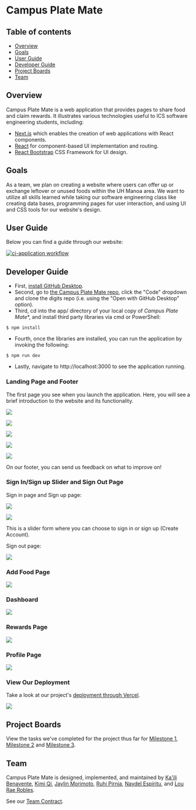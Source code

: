 # Campus Plate Mate

## Table of contents

- [Overview](#overview)
- [Goals](#goals)
- [User Guide](#user-guide)
- [Developer Guide](#developer-guide)
- [Project Boards](#project-boards)
- [Team](#team)

## Overview

Campus Plate Mate is a web application that provides pages to share food and claim rewards. It illustrates various technologies useful to ICS software engineering students, including:

- [Next.js](https://nextjs.org/) which enables the creation of web applications with React components.
- [React](https://reactjs.org/) for component-based UI implementation and routing.
- [React Bootstrap](https://react-bootstrap.github.io/) CSS Framework for UI design.

## Goals

As a team, we plan on creating a website where users can offer up or exchange leftover or unused foods within the UH Manoa area. We want to utilize all skills learned while taking our software engineering class like creating data bases, programming pages for user interaction, and using UI and CSS tools for our website's design.

## User Guide

Below you can find a guide through our website:

[![ci-application workflow](https://github.com/campusplatemate/application/actions/workflows/ci.yml/badge.svg?branch=issue-19)](https://github.com/jaylin-m/campusplatemate/application/actions/workflows/ci.yml)

## Developer Guide
- First, [install GitHub Desktop](https://desktop.github.com/).
- Second, go to [the Campus Plate Mate repo](https://campusplatemate.github.io/), click the "Code" dropdown and clone the digits repo (i.e. using the "Open with GitHub Desktop" option).
- Third, cd into the app/ directory of your local copy of *Campus Plate Mate**, and install third party libraries via cmd or PowerShell:

```
$ npm install
```
- Fourth, once the libraries are installed, you can run the application by invoking the following:

```
$ npm run dev
```
- Lastly, navigate to http://localhost:3000 to see the application running.

### Landing Page and Footer
The first page you see when you launch the application. Here, you will see a brief introduction to the website and its functionality.

![](images/landingpage-1.png)

![](images/landingpage-2.png)

![](images/landingpage-3.png)

![](images/landingpage-4.png)

![](images/footer.png)

On our footer, you can send us feedback on what to improve on!

### Sign In/Sign up Slider and Sign Out Page

Sign in page and Sign up page:

![](images/signin-slide.png)

![](images/signup-slide.png)

This is a slider form where you can choose to sign in or sign up (Create Account).

Sign out page:

![](images/signout.png)

### Add Food Page

![](images/addfoodpage.png)

### Dashboard

![](images/dashboard.png)

### Rewards Page

![](images/rewardspage.png)

### Profile Page

![](images/image.png)

### View Our Deployment

Take a look at our project's [deployment through Vercel](https://plate-mate-bice.vercel.app/).

![](images/applicationdb.png)

## Project Boards

View the tasks we've completed for the project thus far for [Milestone 1](https://github.com/orgs/campusplatemate/projects/4), [Milestone 2](https://github.com/orgs/campusplatemate/projects/7) and [Milestone 3](https://github.com/orgs/campusplatemate/projects/8).

## Team

Campus Plate Mate is designed, implemented, and maintained by [Ka'ili Benavente](https://kailibenavente.github.io), [Kimi Qi](https://kqimi.github.io/), [Jaylin Morimoto](https://jaylin-m.github.io/), [Ruhi Pirnia](https://rpirnia.github.io/), [Naydel Espiritu](https://naydelly.github.io/), and [Lou Rae Robles](https://lrrobles.github.io/).

See our [Team Contract](https://docs.google.com/document/d/1ZBsPm5ipDgzuAGX94x4z-A-nNO2-lngPQzCGNLIbtNc/edit?usp=sharing).
